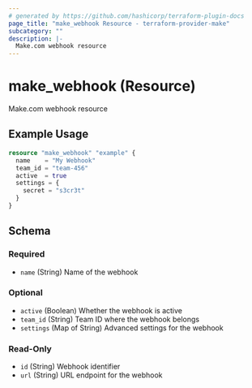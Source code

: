 ```yaml
---
# generated by https://github.com/hashicorp/terraform-plugin-docs
page_title: "make_webhook Resource - terraform-provider-make"
subcategory: ""
description: |-
  Make.com webhook resource
---
```


# make_webhook (Resource)

Make.com webhook resource

## Example Usage

```terraform
resource "make_webhook" "example" {
  name    = "My Webhook"
  team_id = "team-456"
  active  = true
  settings = {
    secret = "s3cr3t"
  }
}
```

<!-- schema generated by tfplugindocs -->
## Schema

### Required

- `name` (String) Name of the webhook

### Optional

- `active` (Boolean) Whether the webhook is active
- `team_id` (String) Team ID where the webhook belongs
- `settings` (Map of String) Advanced settings for the webhook

### Read-Only

- `id` (String) Webhook identifier
- `url` (String) URL endpoint for the webhook
